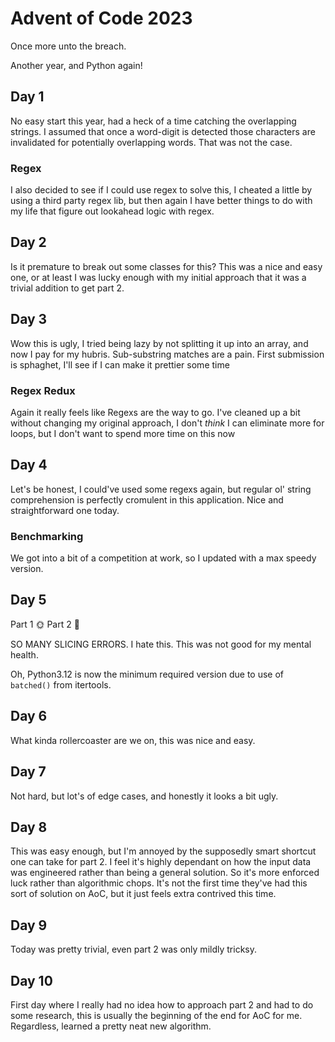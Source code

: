 # Advent of Code 2023
Once more unto the breach.

Another year, and Python again!

## Day 1
No easy start this year, had a heck of a time catching the overlapping strings. I assumed that once a word-digit is detected those characters are invalidated for potentially overlapping words. That was not the case.

### Regex
I also decided to see if I could use regex to solve this, I cheated a little by using a third party regex lib, but then again I have better things to do with my life that figure out lookahead logic with regex.

## Day 2
Is it premature to break out some classes for this? This was a nice and easy one, or at least I was lucky enough with my initial approach that it was a trivial addition to get part 2.

## Day 3
Wow this is ugly, I tried being lazy by not splitting it up into an array, and now I pay for my hubris. Sub-substring matches are a pain. First submission is sphaghet, I'll see if I can make it prettier some time

### Regex Redux
Again it really feels like Regexs are the way to go. I've cleaned up a bit without changing my original approach, I don't *think* I can eliminate more for loops, but I don't want to spend more time on this now

## Day 4
Let's be honest, I could've used some regexs again, but regular ol' string comprehension is perfectly cromulent in this application. Nice and straightforward one today.

### Benchmarking
We got into a bit of a competition at work, so I updated with a max speedy version.

## Day 5
Part 1 🌞
Part 2 🌋

SO MANY SLICING ERRORS. I hate this. This was not good for my mental health.

Oh, Python3.12 is now the minimum required version due to use of `batched()` from itertools. 

## Day 6
What kinda rollercoaster are we on, this was nice and easy.

## Day 7
Not hard, but lot's of edge cases, and honestly it looks a bit ugly.

## Day 8
This was easy enough, but I'm annoyed by the supposedly smart shortcut one can take for part 2. I feel it's highly dependant on how the input data was engineered rather than being a general solution. So it's more enforced luck rather than algorithmic chops. It's not the first time they've had this sort of solution on AoC, but it just feels extra contrived this time.

## Day 9
Today was pretty trivial, even part 2 was only mildly tricksy.

## Day 10
First day where I really had no idea how to approach part 2 and had to do some research, this is usually the beginning of the end for AoC for me. Regardless, learned a pretty neat new algorithm.